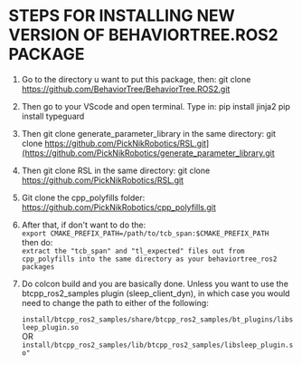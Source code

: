 # STEPS FOR INSTALLING NEW VERSION OF BEHAVIORTREE.ROS2 PACKAGE 

1) Go to the directory u want to put this package, then:
	git clone https://github.com/BehaviorTree/BehaviorTree.ROS2.git

2) Then go to your VScode and open terminal. Type in:
	pip install jinja2
	pip install typeguard

4) Then git clone generate_parameter_library in the same directory:
	git clone https://github.com/PickNikRobotics/RSL.git](https://github.com/PickNikRobotics/generate_parameter_library.git

5) Then git clone RSL in the same directory:
	git clone https://github.com/PickNikRobotics/RSL.git
	
6) Git clone the cpp_polyfills folder:
	https://github.com/PickNikRobotics/cpp_polyfills.git

7) After that, if don't want to do the: \
	`export CMAKE_PREFIX_PATH=/path/to/tcb_span:$CMAKE_PREFIX_PATH` \
   then do: \
   	`extract the "tcb_span" and "tl_expected" files out from cpp_polyfills into the same
   	directory as your behaviortree_ros2 packages`
   	
8) Do colcon build and you are basically done. Unless you want to use the btcpp_ros2_samples plugin (sleep_client_dyn), in which case you would need to change the path to either of the following:

	`install/btcpp_ros2_samples/share/btcpp_ros2_samples/bt_plugins/libsleep_plugin.so` \
						OR \
	`install/btcpp_ros2_samples/lib/btcpp_ros2_samples/libsleep_plugin.so"`
